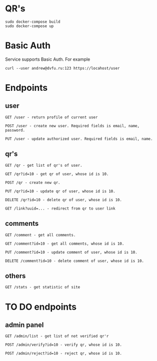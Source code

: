 QR's
====

```
sudo docker-compose build
sudo docker-compose up
```

# Basic Auth
Service supports Basic Auth. For example

```
curl --user andrew@dvfu.ru:123 https://locahost/user
```

# Endpoints

## user

```
GET /user - return profile of current user
```

```
POST /user - create new user. Required fields is email, name, password.
```

```
PUT /user - update authorized user. Required fields is email, name.
```

## qr's

```
GET /qr - get list of qr's of user.
```

```
GET /qr?id=10 - get qr of user, whose id is 10.
```

```
POST /qr - create new qr.
```

```
PUT /qr?id=10 - update qr of user, whose id is 10.
```

```
DELETE /qr?id=10 - delete qr of user, whose id is 10.
```

```
GET /link?uuid=... - redirect from qr to user link
```

## comments

```
GET /comment - get all comments.
```

```
GET /comment?id=10 - get all comments, whose id is 10.
```

```
PUT /comment?id=10 - update comment of user, whose id is 10.
```

```
DELETE /comment?id=10 - delete comment of user, whose id is 10.
```

## others

```
GET /stats - get statistic of site
```

# TO DO endpoints

## admin panel

```
GET /admin/list - get list of not verified qr'r
```

```
POST /admin/verify?id=10 - verify qr, whose id is 10.
```

```
POST /admin/reject?id=10 - reject qr, whose id is 10.
```
